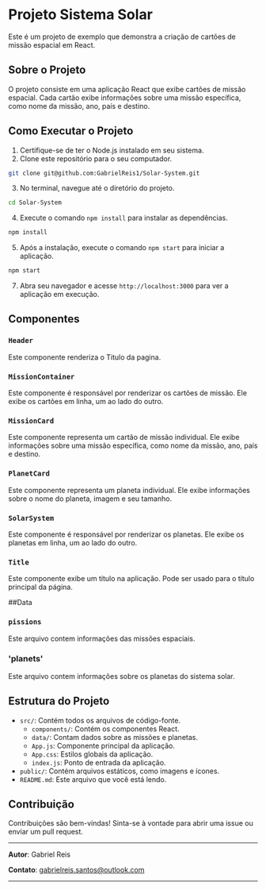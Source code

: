 # Projeto Sistema Solar

Este é um projeto de exemplo que demonstra a criação de cartões de missão espacial em React.

## Sobre o Projeto

O projeto consiste em uma aplicação React que exibe cartões de missão espacial. Cada cartão exibe informações sobre uma missão específica, como nome da missão, ano, país e destino.

## Como Executar o Projeto

1. Certifique-se de ter o Node.js instalado em seu sistema.
2. Clone este repositório para o seu computador.
```bash
git clone git@github.com:GabrielReis1/Solar-System.git
```
3. No terminal, navegue até o diretório do projeto.
```bash
cd Solar-System
```
4. Execute o comando `npm install` para instalar as dependências.
```bash
npm install
```
5. Após a instalação, execute o comando `npm start` para iniciar a aplicação.
```bash
npm start
```
7. Abra seu navegador e acesse `http://localhost:3000` para ver a aplicação em execução.

## Componentes

### `Header`

Este componente renderiza o Titulo da pagina.

### `MissionContainer`

Este componente é responsável por renderizar os cartões de missão. Ele exibe os cartões em linha, um ao lado do outro.

### `MissionCard`

Este componente representa um cartão de missão individual. Ele exibe informações sobre uma missão específica, como nome da missão, ano, país e destino.

### `PlanetCard`

Este componente representa um planeta individual. Ele exibe informações sobre o nome do planeta, imagem e seu tamanho.

### `SolarSystem`

Este componente é responsável por renderizar os planetas. Ele exibe os planetas em linha, um ao lado do outro.

### `Title`

Este componente exibe um título na aplicação. Pode ser usado para o título principal da página.

##Data

### `pissions`

Este arquivo contem informações das missões espaciais.

### 'planets'

Este arquivo contem informações sobre os planetas do sistema solar.

## Estrutura do Projeto

- `src/`: Contém todos os arquivos de código-fonte.
  - `components/`: Contém os componentes React.
  - `data/`: Contam dados sobre as missões e planetas.
  - `App.js`: Componente principal da aplicação.
  - `App.css`: Estilos globais da aplicação.
  - `index.js`: Ponto de entrada da aplicação.
- `public/`: Contém arquivos estáticos, como imagens e ícones.
- `README.md`: Este arquivo que você está lendo.

## Contribuição

Contribuições são bem-vindas! Sinta-se à vontade para abrir uma issue ou enviar um pull request.

---

**Autor**: Gabriel Reis

**Contato**: gabrielreis.santos@outlook.com

---


